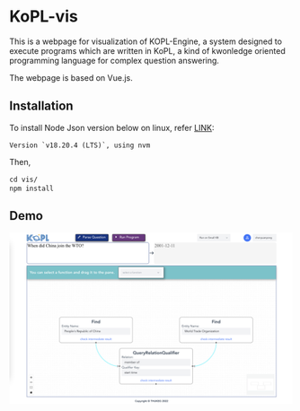 # KoPL-vis

This is a webpage for visualization of KOPL-Engine, a system designed to execute programs which are written in KoPL, a kind of kwonledge oriented programming language for complex question answering.

The webpage is based on Vue.js.

## Installation
To install Node Json version below on linux, refer [LINK](https://nodejs.org/en/download/package-manager):
```
Version `v18.20.4 (LTS)`, using nvm
```

Then, 
```
cd vis/
npm install
```

## Demo
![kopl-page](pic/kopl-engine-new-page.jpg)
